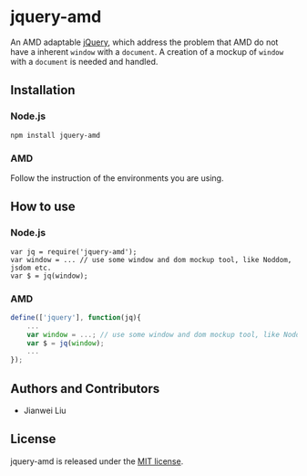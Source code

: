 # jquery-amd

An AMD adaptable [jQuery](https://github.com/jquery/jquery), which address the problem that AMD do not have a inherent `window` with a `document`. A creation of a mockup of `window` with a `document` is needed and handled.

## Installation

### Node.js

```
npm install jquery-amd
```

### AMD

Follow the instruction of the environments you are using.

## How to use

### Node.js

```
var jq = require('jquery-amd');
var window = ... // use some window and dom mockup tool, like Noddom, jsdom etc.
var $ = jq(window);
```

### AMD

```JavaScript
define(['jquery'], function(jq){
    ...
    var window = ...; // use some window and dom mockup tool, like Noddom, jsdom etc.
    var $ = jq(window);
    ...
});
```

## Authors and Contributors

+ Jianwei Liu

## License

jquery-amd is released under the [MIT license](http://www.opensource.org/licenses/MIT).
